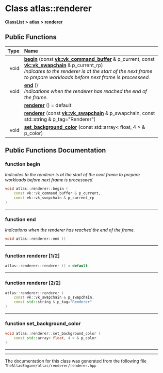 

# Class atlas::renderer



[**ClassList**](annotated.md) **>** [**atlas**](namespaceatlas.md) **>** [**renderer**](classatlas_1_1renderer.md)










































## Public Functions

| Type | Name |
| ---: | :--- |
|  void | [**begin**](#function-begin) (const [**vk::vk\_command\_buffer**](classatlas_1_1vk_1_1vk__command__buffer.md) & p\_current, const [**vk::vk\_swapchain**](classatlas_1_1vk_1_1vk__swapchain.md) & p\_current\_rp) <br>_Indicates to the renderer is at the start of the next frame to prepare workloads before next frame is processeed._  |
|  void | [**end**](#function-end) () <br>_Indications when the renderer has reached the end of the frame._  |
|   | [**renderer**](#function-renderer-12) () = default<br> |
|   | [**renderer**](#function-renderer-22) (const [**vk::vk\_swapchain**](classatlas_1_1vk_1_1vk__swapchain.md) & p\_swapchain, const std::string & p\_tag="Renderer") <br> |
|  void | [**set\_background\_color**](#function-set_background_color) (const std::array&lt; float, 4 &gt; & p\_color) <br> |




























## Public Functions Documentation




### function begin 

_Indicates to the renderer is at the start of the next frame to prepare workloads before next frame is processeed._ 
```C++
void atlas::renderer::begin (
    const vk::vk_command_buffer & p_current,
    const vk::vk_swapchain & p_current_rp
) 
```




<hr>



### function end 

_Indications when the renderer has reached the end of the frame._ 
```C++
void atlas::renderer::end () 
```




<hr>



### function renderer [1/2]

```C++
atlas::renderer::renderer () = default
```




<hr>



### function renderer [2/2]

```C++
atlas::renderer::renderer (
    const vk::vk_swapchain & p_swapchain,
    const std::string & p_tag="Renderer"
) 
```




<hr>



### function set\_background\_color 

```C++
void atlas::renderer::set_background_color (
    const std::array< float, 4 > & p_color
) 
```




<hr>

------------------------------
The documentation for this class was generated from the following file `TheAtlasEngine/atlas/renderer/renderer.hpp`

